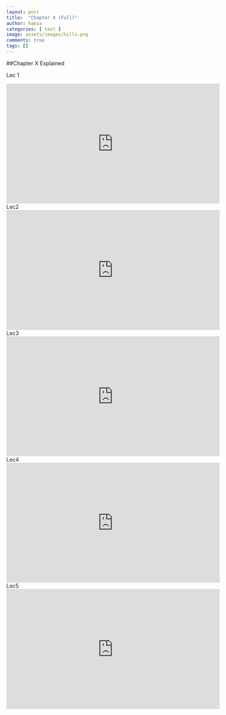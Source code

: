 ```yaml
---
layout: post
title:  "Chapter X (Full)"
author: hamza
categories: [ test ]
image: assets/images/hills.png
comments: true
tags: []
---
```


##Chapter X Explained

Lec 1
<iframe width="560" height="315" src="https://www.youtube.com/embed/2RiwhqWECf4" title="YouTube video player" frameborder="0" allow="accelerometer; autoplay; clipboard-write; encrypted-media; gyroscope; picture-in-picture" allowfullscreen></iframe>
<br>
Lec2
<iframe width="560" height="315" src="https://www.youtube.com/embed/KQNL4UwJW5Q" title="YouTube video player" frameborder="0" allow="accelerometer; autoplay; clipboard-write; encrypted-media; gyroscope; picture-in-picture" allowfullscreen></iframe>
<br>
Lec3
<iframe width="560" height="315" src="https://www.youtube.com/embed/v3hJYbnK8EE" title="YouTube video player" frameborder="0" allow="accelerometer; autoplay; clipboard-write; encrypted-media; gyroscope; picture-in-picture" allowfullscreen></iframe>
<br>
Lec4
<iframe width="560" height="315" src="https://www.youtube.com/embed/v3hJYbnK8EE" title="YouTube video player" frameborder="0" allow="accelerometer; autoplay; clipboard-write; encrypted-media; gyroscope; picture-in-picture" allowfullscreen></iframe>
<br>
Lec5
<iframe width="560" height="315" src="https://www.youtube.com/embed/VgWXo7GNmJo" title="YouTube video player" frameborder="0" allow="accelerometer; autoplay; clipboard-write; encrypted-media; gyroscope; picture-in-picture" allowfullscreen></iframe>

